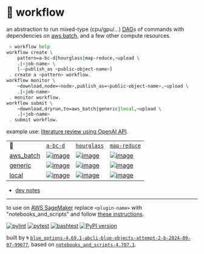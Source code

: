 # 📜 workflow

an abstraction to run mixed-type (cpu/gpu/...) [DAG](https://networkx.org/documentation/stable/reference/classes/digraph.html)s of commands with dependencies on [aws batch](https://aws.amazon.com/batch/), and a few other compute resources.

```bash
 > workflow help
workflow create \
	pattern=a-bc-d|hourglass|map-reduce,~upload \
	.|<job-name> \
	[--publish_as <public-object-name>]
 . create a <pattern> workflow.
workflow monitor \
	~download,node=<node>,publish_as=<public-object-name>,~upload \
	.|<job-name>
 . monitor workflow.
workflow submit \
	~download,dryrun,to=aws_batch|generic|local,~upload \
	.|<job-name>
 . submit workflow.
```

example use: [literature review using OpenAI API](https://github.com/kamangir/openai-commands/tree/main/openai_commands/literature_review).

|   |   |   |   |
| --- | --- | --- | --- |
| 📜 | [`a-bc-d`](./patterns/a-bc-d.dot) | [`hourglass`](./patterns/hourglass.dot) | [`map-reduce`](./patterns/map-reduce.dot) |
| [aws_batch](./runners/aws_batch.py) | [![image](https://kamangir-public.s3.ca-central-1.amazonaws.com/aws_batch-a-bc-d/workflow.gif?raw=true&random=xlcBLJps6YfKae2I)](https://kamangir-public.s3.ca-central-1.amazonaws.com/aws_batch-a-bc-d/workflow.gif?raw=true&random=xlcBLJps6YfKae2I) | [![image](https://kamangir-public.s3.ca-central-1.amazonaws.com/aws_batch-hourglass/workflow.gif?raw=true&random=NwHnfEZp0zXmoJSW)](https://kamangir-public.s3.ca-central-1.amazonaws.com/aws_batch-hourglass/workflow.gif?raw=true&random=NwHnfEZp0zXmoJSW) | [![image](https://kamangir-public.s3.ca-central-1.amazonaws.com/aws_batch-map-reduce/workflow.gif?raw=true&random=8Z4B4kKRICyN3o0U)](https://kamangir-public.s3.ca-central-1.amazonaws.com/aws_batch-map-reduce/workflow.gif?raw=true&random=8Z4B4kKRICyN3o0U) |
| [generic](./runners/generic.py) | [![image](https://kamangir-public.s3.ca-central-1.amazonaws.com/generic-a-bc-d/workflow.gif?raw=true&random=mjy5lXfhBptrq8ZM)](https://kamangir-public.s3.ca-central-1.amazonaws.com/generic-a-bc-d/workflow.gif?raw=true&random=mjy5lXfhBptrq8ZM) | [![image](https://kamangir-public.s3.ca-central-1.amazonaws.com/generic-hourglass/workflow.gif?raw=true&random=YWHyiS97nRrDBYII)](https://kamangir-public.s3.ca-central-1.amazonaws.com/generic-hourglass/workflow.gif?raw=true&random=YWHyiS97nRrDBYII) | [![image](https://kamangir-public.s3.ca-central-1.amazonaws.com/generic-map-reduce/workflow.gif?raw=true&random=t3oalVCqK6nQEBFb)](https://kamangir-public.s3.ca-central-1.amazonaws.com/generic-map-reduce/workflow.gif?raw=true&random=t3oalVCqK6nQEBFb) |
| [local](./runners/local.py) | [![image](https://kamangir-public.s3.ca-central-1.amazonaws.com/local-a-bc-d/workflow.gif?raw=true&random=0hPcewlOg5qZ1yUS)](https://kamangir-public.s3.ca-central-1.amazonaws.com/local-a-bc-d/workflow.gif?raw=true&random=0hPcewlOg5qZ1yUS) | [![image](https://kamangir-public.s3.ca-central-1.amazonaws.com/local-hourglass/workflow.gif?raw=true&random=NpCZz2ijet8sxJXA)](https://kamangir-public.s3.ca-central-1.amazonaws.com/local-hourglass/workflow.gif?raw=true&random=NpCZz2ijet8sxJXA) | [![image](https://kamangir-public.s3.ca-central-1.amazonaws.com/local-map-reduce/workflow.gif?raw=true&random=QjR8q9PG0qM9fILC)](https://kamangir-public.s3.ca-central-1.amazonaws.com/local-map-reduce/workflow.gif?raw=true&random=QjR8q9PG0qM9fILC) |

- [dev notes](https://arash-kamangir.medium.com/%EF%B8%8F-openai-experiments-54-e49117dc69ef)

---

to use on [AWS SageMaker](https://aws.amazon.com/sagemaker/) replace `<plugin-name>` with "notebooks_and_scripts" and follow [these instructions](https://github.com/kamangir/notebooks-and-scripts/blob/main/SageMaker.md).

[![pylint](https://github.com/kamangir/notebooks-and-scripts/actions/workflows/pylint.yml/badge.svg)](https://github.com/kamangir/notebooks-and-scripts/actions/workflows/pylint.yml) [![pytest](https://github.com/kamangir/notebooks-and-scripts/actions/workflows/pytest.yml/badge.svg)](https://github.com/kamangir/notebooks-and-scripts/actions/workflows/pytest.yml) [![bashtest](https://github.com/kamangir/notebooks-and-scripts/actions/workflows/bashtest.yml/badge.svg)](https://github.com/kamangir/notebooks-and-scripts/actions/workflows/bashtest.yml) [![PyPI version](https://img.shields.io/pypi/v/notebooks-and-scripts.svg)](https://pypi.org/project/notebooks-and-scripts/)

built by 🌀 [`blue_options-4.69.1-abcli-blue-objects-attempt-2-b-2024-09-07-99677`](https://github.com/kamangir/awesome-bash-cli), based on [`notebooks_and_scripts-4.707.1`](https://github.com/kamangir/notebooks-and-scripts).
